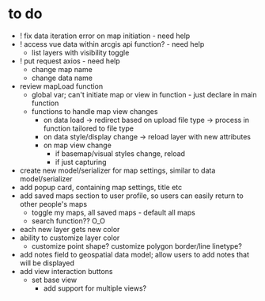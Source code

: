 # to do
- ! fix data iteration error on map initiation - need help
- ! access vue data within arcgis api function? - need help
    - list layers with visibility toggle
- ! put request axios - need help
    - change map name
    - change data name
- review mapLoad function
    - global var; can't initiate map or view in function - just declare in main function
    - functions to handle map view changes
        - on data load -> redirect based on upload file type -> process in function tailored to file type
        - on data style/display change -> reload layer with new attributes
        - on map view change
            - if basemap/visual styles change, reload
            - if just capturing 
- create new model/serializer for map settings, similar to data model/serializer
- add popup card, containing map settings, title etc
- add saved maps section to user profile, so users can easily return to other people's maps
    - toggle my maps, all saved maps - default all maps
    - search function?? O_O
- each new layer gets new color
- ability to customize layer color
    - customize point shape? customize polygon border/line linetype?
- add notes field to geospatial data model; allow users to add notes that will be displayed
- add view interaction buttons
    - set base view
        - add support for multiple views?